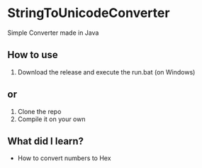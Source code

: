 # StringToUnicodeConverter
Simple Converter made in Java

## How to use
1. Download the release and execute the run.bat (on Windows)

## or

1. Clone the repo
2. Compile it on your own

## What did I learn?
* How to convert numbers to Hex 
